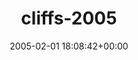---
title:		"cliffs-2005"
mediatype:		"upload"
description:		"TBC"
date:		"2005-02-01 18:08:42+00:00"
album:		"experimental"
filename:		"cliffs-2005.md"
series:		""
cl_public_id:		"experimental/cliffs-2005"
cl_version:		1497004501
format:		"tiff"
bytes:		3208700
width:		1920
height:		1440
exposure_mode:		"Auto"
program:		"Program AE"
aperture:		"3.2"
focal_length:		"7.8 mm"
iso:		"200"
shutter_speed:		"1/194"
metering:		"Multi-segment"
flash:		"Off, Did not fire"
white_balance:		"Auto"
colour_temp:		"No colour temperature"
has_crop:		"No"
orientation:		"Horizontal (normal)"
camera_model:		"FinePix S602 ZOOM"
lens_info:		"No lens info"
artist:		"No artist info"
x_resolution:		"72"
y_resolution:		"72"
---